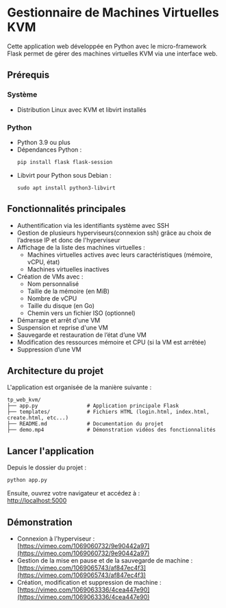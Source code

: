 # Gestionnaire de Machines Virtuelles KVM

Cette application web développée en Python avec le micro-framework Flask permet de gérer des machines virtuelles KVM via une interface web.

## Prérequis

### Système

- Distribution Linux avec KVM et libvirt installés

### Python

- Python 3.9 ou plus
- Dépendances Python :
  ```bash
  pip install flask flask-session
  ```
- Libvirt pour Python sous Debian :
  ```
  sudo apt install python3-libvirt
  ```

## Fonctionnalités principales

- Authentification via les identifiants système avec SSH
- Gestion de plusieurs hyperviseurs(connexion ssh) grâce au choix de l’adresse IP et donc de l'hyperviseur
- Affichage de la liste des machines virtuelles :
  - Machines virtuelles actives avec leurs caractéristiques (mémoire, vCPU, état)
  - Machines virtuelles inactives
- Création de VMs avec :
  - Nom personnalisé
  - Taille de la mémoire (en MiB)
  - Nombre de vCPU
  - Taille du disque (en Go)
  - Chemin vers un fichier ISO (optionnel)
- Démarrage et arrêt d'une VM
- Suspension et reprise d'une VM
- Sauvegarde et restauration de l’état d’une VM
- Modification des ressources mémoire et CPU (si la VM est arrêtée)
- Suppression d’une VM

## Architecture du projet


L'application est organisée de la manière suivante :

```
tp_web_kvm/
├── app.py                # Application principale Flask
├── templates/            # Fichiers HTML (login.html, index.html, create.html, etc...)
├── README.md             # Documentation du projet
├── demo.mp4              # Démonstration vidéos des fonctionnalités
```


## Lancer l'application

Depuis le dossier du projet : 
```bash
python app.py
```

Ensuite, ouvrez votre navigateur et accédez à :  
[http://localhost:5000](http://localhost:5000)


## Démonstration 

- Connexion à l'hyperviseur : [https://vimeo.com/1069060732/9e90442a97](https://vimeo.com/1069060732/9e90442a97)
- Gestion de la mise en pause et de la sauvegarde de machine :  [https://vimeo.com/1069065743/af847ec4f3](https://vimeo.com/1069065743/af847ec4f3)
- Création, modification et suppression de machine : [https://vimeo.com/1069063336/4cea447e90](https://vimeo.com/1069063336/4cea447e90)




